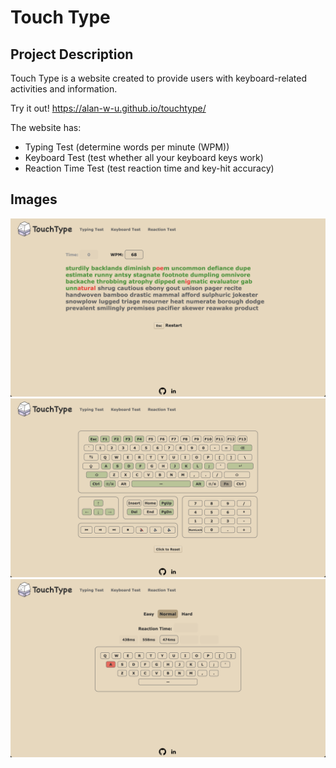 # Touch Type

## Project Description

Touch Type is a website created to provide users with keyboard-related activities and information.

Try it out! https://alan-w-u.github.io/touchtype/ 

The website has:
- Typing Test (determine words per minute (WPM))
- Keyboard Test (test whether all your keyboard keys work)
- Reaction Time Test (test reaction time and key-hit accuracy)

## Images

<img src="images/typingtest.png" alt="typingtest" />
<img src="images/keyboardtest.png" alt="keyboardtest" />
<img src="images/reactiontest.png" alt="reactiontest" />
